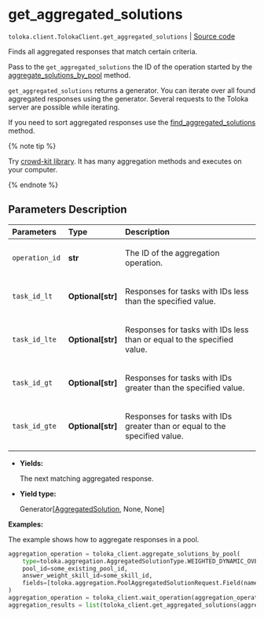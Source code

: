 # get_aggregated_solutions
`toloka.client.TolokaClient.get_aggregated_solutions` | [Source code](https://github.com/Toloka/toloka-kit/blob/v1.1.0.post1/src/client/__init__.py#L573)

Finds all aggregated responses that match certain criteria.


Pass to the `get_aggregated_solutions` the ID of the operation started by the [aggregate_solutions_by_pool](toloka.client.TolokaClient.aggregate_solutions_by_pool.md) method.

`get_aggregated_solutions` returns a generator. You can iterate over all found aggregated responses using the generator. Several requests to the Toloka server are possible while iterating.

If you need to sort aggregated responses use the [find_aggregated_solutions](toloka.client.TolokaClient.find_aggregated_solutions.md) method.

{% note tip %}

Try [crowd-kit library](https://toloka.ai/en/docs/crowd-kit). It has many aggregation methods and executes on your computer.

{% endnote %}

## Parameters Description

| Parameters | Type | Description |
| :----------| :----| :-----------|
`operation_id`|**str**|<p>The ID of the aggregation operation.</p>
`task_id_lt`|**Optional\[str\]**|<p>Responses for tasks with IDs less than the specified value.</p>
`task_id_lte`|**Optional\[str\]**|<p>Responses for tasks with IDs less than or equal to the specified value.</p>
`task_id_gt`|**Optional\[str\]**|<p>Responses for tasks with IDs greater than the specified value.</p>
`task_id_gte`|**Optional\[str\]**|<p>Responses for tasks with IDs greater than or equal to the specified value.</p>

* **Yields:**

  The next matching aggregated response.

* **Yield type:**

  Generator\[[AggregatedSolution](toloka.client.aggregation.AggregatedSolution.md), None, None\]

**Examples:**

The example shows how to aggregate responses in a pool.

```python
aggregation_operation = toloka_client.aggregate_solutions_by_pool(
    type=toloka.aggregation.AggregatedSolutionType.WEIGHTED_DYNAMIC_OVERLAP,
    pool_id=some_existing_pool_id,
    answer_weight_skill_id=some_skill_id,
    fields=[toloka.aggregation.PoolAggregatedSolutionRequest.Field(name='result')]
)
aggregation_operation = toloka_client.wait_operation(aggregation_operation)
aggregation_results = list(toloka_client.get_aggregated_solutions(aggregation_operation.id))
```
